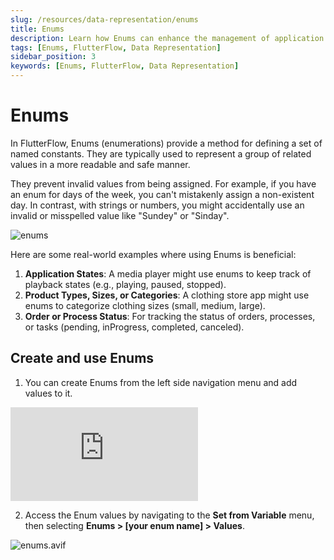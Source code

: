 ```yaml
---
slug: /resources/data-representation/enums
title: Enums
description: Learn how Enums can enhance the management of application states, product types, and process statuses by providing a robust method to handle predefined sets of values.
tags: [Enums, FlutterFlow, Data Representation]
sidebar_position: 3
keywords: [Enums, FlutterFlow, Data Representation]
---
```


# Enums

In FlutterFlow, Enums (enumerations) provide a method for defining a set of named constants. They are typically used to represent a group of related values in a more readable and safe manner. 

They prevent invalid values from being assigned. For example, if you have an enum for days of the week, you can't mistakenly assign a non-existent day. In contrast, with strings or numbers, you might accidentally use an invalid or misspelled value like "Sundey" or "Sinday".

![enums](../imgs/enums-fi.avif)

Here are some real-world examples where using Enums is beneficial:

1. **Application States**: A media player might use enums to keep track of playback states (e.g., playing, paused, stopped).
2. **Product Types, Sizes, or Categories**: A clothing store app might use enums to categorize clothing sizes (small, medium, large).
3. **Order or Process Status**: For tracking the status of orders, processes, or tasks (pending, inProgress, completed, canceled).

## Create and use Enums

1. You can create Enums from the left side navigation menu and add values to it.

<div style={{
    position: 'relative',
    paddingBottom: 'calc(56.67989417989418% + 41px)', // Keeps the aspect ratio and additional padding
    height: 0,
    width: '100%'
}}>
    <iframe 
        src="https://demo.arcade.software/U6crZTuELtgYinr4ZxQp?embed&show_copy_link=true"
        title="Sharing a Project with a User"
        style={{
            position: 'absolute',
            top: 0,
            left: 0,
            width: '100%',
            height: '100%',
            colorScheme: 'light'
        }}
        frameborder="0"
        loading="lazy"
        webkitAllowFullScreen
        mozAllowFullScreen
        allowFullScreen
        allow="clipboard-write">
    </iframe>
</div>

2. Access the Enum values by navigating to the **Set from Variable** menu, then selecting **Enums > [your enum name] > Values**.

![enums.avif](../imgs/enums.avif)